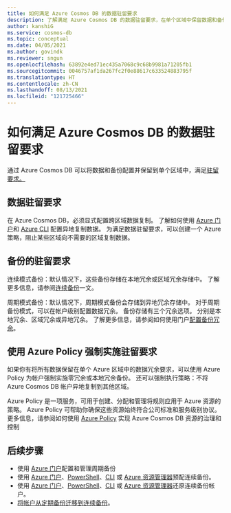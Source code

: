 ```yaml
---
title: 如何满足 Azure Cosmos DB 的数据驻留要求
description: 了解满足 Azure Cosmos DB 的数据驻留要求，在单个区域中保留数据和备份。
author: kanshiG
ms.service: cosmos-db
ms.topic: conceptual
ms.date: 04/05/2021
ms.author: govindk
ms.reviewer: sngun
ms.openlocfilehash: 63892e4ed71ec435a7068c9c68b9981a71205fb1
ms.sourcegitcommit: 0046757af1da267fc2f0e88617c633524883795f
ms.translationtype: HT
ms.contentlocale: zh-CN
ms.lasthandoff: 08/13/2021
ms.locfileid: "121725466"
---
```

# <a name="how-to-meet-data-residency-requirements-in-azure-cosmos-db"></a>如何满足 Azure Cosmos DB 的数据驻留要求

通过 Azure Cosmos DB 可以将数据和备份配置并保留到单个区域中，满足[驻留要求。](https://azure.microsoft.com/global-infrastructure/data-residency/)

## <a name="residency-requirements-for-data"></a>数据驻留要求

在 Azure Cosmos DB，必须显式配置跨区域数据复制。 了解如何使用 [Azure 门户](how-to-manage-database-account.md#addremove-regions-from-your-database-account)和 [Azure CLI](scripts/cli/common/regions.md) 配置异地复制数据。 为满足数据驻留要求，可以创建一个 Azure 策略，阻止某些区域向不需要的区域复制数据。

## <a name="residency-requirements-for-backups"></a>备份的驻留要求

连续模式备份：默认情况下，这些备份存储在本地冗余或区域冗余存储中。 了解更多信息，请参阅[连续备份](provision-account-continuous-backup.md)一文。

周期模式备份：默认情况下，周期模式备份会存储到异地冗余存储中。 对于周期备份模式，可以在帐户级别配置数据冗余。 备份存储有三个冗余选项。 分别是本地冗余、区域冗余或异地冗余。 了解更多信息，请参阅如何使用门户[配置备份冗余](configure-periodic-backup-restore.md#configure-backup-interval-retention)。

## <a name="use-azure-policy-to-enforce-the-residency-requirements"></a>使用 Azure Policy 强制实施驻留要求

如果你有将所有数据保留在单个 Azure 区域中的数据冗余要求，可以使用 Azure Policy 为帐户强制实施零冗余或本地冗余备份。  还可以强制执行策略：不将 Azure Cosmos DB 帐户异地复制到其他区域。

Azure Policy 是一项服务，可用于创建、分配和管理将规则应用于 Azure 资源的策略。 Azure Policy 可帮助你确保这些资源始终符合公司标准和服务级别协议。 更多信息，请参阅如何使用 [Azure Policy](policy.md) 实现 Azure Cosmos DB 资源的治理和控制

## <a name="next-steps"></a>后续步骤

* 使用 [Azure 门户](configure-periodic-backup-restore.md)配置和管理周期备份
* 使用 [Azure 门户](provision-account-continuous-backup.md#provision-portal)、[PowerShell](provision-account-continuous-backup.md#provision-powershell)、[CLI](provision-account-continuous-backup.md#provision-cli) 或 [Azure 资源管理器](provision-account-continuous-backup.md#provision-arm-template)预配连续备份。
* 使用 [Azure 门户](restore-account-continuous-backup.md#restore-account-portal)、[PowerShell](restore-account-continuous-backup.md#restore-account-powershell)、[CLI](restore-account-continuous-backup.md#restore-account-cli) 或 [Azure 资源管理器](restore-account-continuous-backup.md#restore-arm-template)还原连续备份帐户。
* [将帐户从定期备份迁移到连续备份](migrate-continuous-backup.md)。


